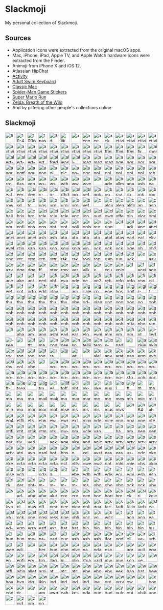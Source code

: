 # Slackmoji

My personal collection of Slackmoji.

## Sources

* Application icons were extracted from the original macOS apps.
* Mac, iPhone, iPad, Apple TV, and Apple Watch hardware icons were extracted from the Finder.
* Animoji from iPhone X and iOS 12.
* Atlassian HipChat
* [Activity](https://itunes.apple.com/us/app/activity/id1208224953?mt=8)
* [Adult Swim Keyboard](https://itunes.apple.com/us/app/adult-swim-keyboard/id1122080915?mt=8)
* [Classic Mac](https://itunes.apple.com/us/app/classic-mac/id1127542169?mt=8)
* [Spider-Man Game Stickers](https://itunes.apple.com/us/app/spider-man-game-stickers/id1434499797?mt=8)
* [Super Mario Run](https://itunes.apple.com/us/app/super-mario-run/id1145275343?mt=8)
* [Zelda: Breath of the Wild](https://itunes.apple.com/us/app/zelda-breath-of-the-wild/id1321192590?mt=8)
* And by pilfering other people's collections online.

## Slackmoji

<img src="#.png" alt="#" height="32"> <img src="10-4.png" alt="10-4" height="32"> <img src="100pop.gif" alt="100pop" height="32"> <img src="1password.png" alt="1password" height="32"> <img src="3d.png" alt="3d" height="32"> <img src="@.png" alt="@" height="32"> <img src="a.png" alt="a" height="32"> <img src="accounts.png" alt="accounts" height="32"> <img src="ace.gif" alt="ace" height="32"> <img src="ack.png" alt="ack" height="32"> <img src="activity-arrow-up.gif" alt="activity-arrow-up" height="32"> <img src="activity-circle-321.gif" alt="activity-circle-321" height="32"> <img src="activity-circular-arrow.gif" alt="activity-circular-arrow" height="32"> <img src="activity-crown.gif" alt="activity-crown" height="32"> <img src="activity-diamond.gif" alt="activity-diamond" height="32"> <img src="activity-double-arrow.gif" alt="activity-double-arrow" height="32"> <img src="activity-finger-number1.gif" alt="activity-finger-number1" height="32"> <img src="activity-monitor.png" alt="activity-monitor" height="32"> <img src="activity-pingpong.gif" alt="activity-pingpong" height="32"> <img src="activity-red-arrow.gif" alt="activity-red-arrow" height="32"> <img src="activity-stars.gif" alt="activity-stars" height="32"> <img src="activity-trophy.gif" alt="activity-trophy" height="32"> <img src="activity.png" alt="activity" height="32"> <img src="affinity-designer.png" alt="affinity-designer" height="32"> <img src="affinity-photo.png" alt="affinity-photo" height="32"> <img src="affinity-publisher.png" alt="affinity-publisher" height="32"> <img src="afk.png" alt="afk" height="32"> <img src="airhorn.png" alt="airhorn" height="32"> <img src="alert-caution.png" alt="alert-caution" height="32"> <img src="alert-info.png" alt="alert-info" height="32"> <img src="alert-stop.png" alt="alert-stop" height="32"> <img src="alert.gif" alt="alert" height="32"> <img src="alfredapp.png" alt="alfredapp" height="32"> <img src="aliens.jpg" alt="aliens" height="32"> <img src="all-the-things.jpg" alt="all-the-things" height="32"> <img src="amaze.gif" alt="amaze" height="32"> <img src="amazon-chime.png" alt="amazon-chime" height="32"> <img src="amazon-luna.png" alt="amazon-luna" height="32"> <img src="anger.gif" alt="anger" height="32"> <img src="angry-bear.gif" alt="angry-bear" height="32"> <img src="angry-unicorn.png" alt="angry-unicorn" height="32"> <img src="angrycursing.gif" alt="angrycursing" height="32"> <img src="angrydevil.png" alt="angrydevil" height="32"> <img src="angtft.png" alt="angtft" height="32"> <img src="angular.png" alt="angular" height="32"> <img src="anonymous.png" alt="anonymous" height="32"> <img src="api.png" alt="api" height="32"> <img src="apicurio.png" alt="apicurio" height="32"> <img src="app-store.png" alt="app-store" height="32"> <img src="appcode.png" alt="appcode" height="32"> <img src="apple-classic.png" alt="apple-classic" height="32"> <img src="apple-music.png" alt="apple-music" height="32"> <img src="apple-news.png" alt="apple-news" height="32"> <img src="apple-tv-4.png" alt="apple-tv-4" height="32"> <img src="apple-tv.png" alt="apple-tv" height="32"> <img src="archer.png" alt="archer" height="32"> <img src="arrows.png" alt="arrows" height="32"> <img src="atlassian.png" alt="atlassian" height="32"> <img src="avengers.jpg" alt="avengers" height="32"> <img src="aws-cube.png" alt="aws-cube" height="32"> <img src="aws.png" alt="aws" height="32"> <img src="awthanks.png" alt="awthanks" height="32"> <img src="aww.png" alt="aww" height="32"> <img src="awyeah.gif" alt="awyeah" height="32"> <img src="b.png" alt="b" height="32"> <img src="badger.gif" alt="badger" height="32"> <img src="ballmer.png" alt="ballmer" height="32"> <img src="bananadance.gif" alt="bananadance" height="32"> <img src="bash.png" alt="bash" height="32"> <img src="beaming.png" alt="beaming" height="32"> <img src="beatup.png" alt="beatup" height="32"> <img src="beerwink.png" alt="beerwink" height="32"> <img src="biden.jpg" alt="biden" height="32"> <img src="big-brain-expanding-mind.png" alt="big-brain-expanding-mind" height="32"> <img src="big-brain-time.png" alt="big-brain-time" height="32"> <img src="birthday-parrot.gif" alt="birthday-parrot" height="32"> <img src="bling.png" alt="bling" height="32"> <img src="bluetooth.png" alt="bluetooth" height="32"> <img src="books.png" alt="books" height="32"> <img src="boom.gif" alt="boom" height="32"> <img src="brave.png" alt="brave" height="32"> <img src="brb.gif" alt="brb" height="32"> <img src="broken_record.png" alt="broken_record" height="32"> <img src="broomshakalaka.png" alt="broomshakalaka" height="32"> <img src="browserstack.jpg" alt="browserstack" height="32"> <img src="bsd.png" alt="bsd" height="32"> <img src="btc.png" alt="btc" height="32"> <img src="bugs.gif" alt="bugs" height="32"> <img src="burn.gif" alt="burn" height="32"> <img src="burning-money.gif" alt="burning-money" height="32"> <img src="burning.gif" alt="burning" height="32"> <img src="byefelicia.jpg" alt="byefelicia" height="32"> <img src="c.png" alt="c" height="32"> <img src="calculator.png" alt="calculator" height="32"> <img src="calendar.png" alt="calendar" height="32"> <img src="california.png" alt="california" height="32"> <img src="cap.png" alt="cap" height="32"> <img src="casper.png" alt="casper" height="32"> <img src="challenge-accepted.png" alt="challenge-accepted" height="32"> <img src="christmas-tree.png" alt="christmas-tree" height="32"> <img src="chrome.png" alt="chrome" height="32"> <img src="circleci-fail.png" alt="circleci-fail" height="32"> <img src="circleci-pass.png" alt="circleci-pass" height="32"> <img src="circleci.png" alt="circleci" height="32"> <img src="clenched-teeth-scared-face.png" alt="clenched-teeth-scared-face" height="32"> <img src="clion.png" alt="clion" height="32"> <img src="cloudflare.png" alt="cloudflare" height="32"> <img src="clown.jpg" alt="clown" height="32"> <img src="coffee.gif" alt="coffee" height="32"> <img src="coin.gif" alt="coin" height="32"> <img src="color-wheel.png" alt="color-wheel" height="32"> <img src="comic-sans.png" alt="comic-sans" height="32"> <img src="commute.png" alt="commute" height="32"> <img src="confluence.png" alt="confluence" height="32"> <img src="console.png" alt="console" height="32"> <img src="consul.png" alt="consul" height="32"> <img src="contact-info.png" alt="contact-info" height="32"> <img src="contacts.png" alt="contacts" height="32"> <img src="coolio.png" alt="coolio" height="32"> <img src="coolshit.png" alt="coolshit" height="32"> <img src="creepy-baby.jpg" alt="creepy-baby" height="32"> <img src="cringe.jpg" alt="cringe" height="32"> <img src="d.png" alt="d" height="32"> <img src="dadjoke.jpg" alt="dadjoke" height="32"> <img src="dance-mario-luigi.gif" alt="dance-mario-luigi" height="32"> <img src="dancing-banana.gif" alt="dancing-banana" height="32"> <img src="dancing-gopher.gif" alt="dancing-gopher" height="32"> <img src="dancing-panda.gif" alt="dancing-panda" height="32"> <img src="dancing_pickle.gif" alt="dancing_pickle" height="32"> <img src="dash.png" alt="dash" height="32"> <img src="dashboard.png" alt="dashboard" height="32"> <img src="datacenter.png" alt="datacenter" height="32"> <img src="datadog.png" alt="datadog" height="32"> <img src="datadoge.gif" alt="datadoge" height="32"> <img src="datagrip.png" alt="datagrip" height="32"> <img src="datalore.png" alt="datalore" height="32"> <img src="dataspell.png" alt="dataspell" height="32"> <img src="deadpool.jpg" alt="deadpool" height="32"> <img src="death.png" alt="death" height="32"> <img src="deliveries.png" alt="deliveries" height="32"> <img src="developers.gif" alt="developers" height="32"> <img src="dictionary.png" alt="dictionary" height="32"> <img src="disappear.gif" alt="disappear" height="32"> <img src="disapproval.png" alt="disapproval" height="32"> <img src="discord.png" alt="discord" height="32"> <img src="disguisedpoo.png" alt="disguisedpoo" height="32"> <img src="displays.png" alt="displays" height="32"> <img src="diving.png" alt="diving" height="32"> <img src="dock.png" alt="dock" height="32"> <img src="docker.png" alt="docker" height="32"> <img src="docker2.png" alt="docker2" height="32"> <img src="doge.png" alt="doge" height="32"> <img src="doh.gif" alt="doh" height="32"> <img src="doh2.png" alt="doh2" height="32"> <img src="donotwant.png" alt="donotwant" height="32"> <img src="dotcover.png" alt="dotcover" height="32"> <img src="dotmemory.png" alt="dotmemory" height="32"> <img src="dotpeek.png" alt="dotpeek" height="32"> <img src="dottrace.png" alt="dottrace" height="32"> <img src="drakeno.png" alt="drakeno" height="32"> <img src="drakeyes.png" alt="drakeyes" height="32"> <img src="drooling.gif" alt="drooling" height="32"> <img src="dropbox.png" alt="dropbox" height="32"> <img src="drumroll.gif" alt="drumroll" height="32"> <img src="drunk.png" alt="drunk" height="32"> <img src="duckduckgo.png" alt="duckduckgo" height="32"> <img src="e.png" alt="e" height="32"> <img src="easy-button.png" alt="easy-button" height="32"> <img src="eazy.jpg" alt="eazy" height="32"> <img src="edge.png" alt="edge" height="32"> <img src="edgehtml.png" alt="edgehtml" height="32"> <img src="eff.png" alt="eff" height="32"> <img src="enterprise-connect.png" alt="enterprise-connect" height="32"> <img src="ermygerd.gif" alt="ermygerd" height="32"> <img src="evernote.png" alt="evernote" height="32"> <img src="evilkermit.png" alt="evilkermit" height="32"> <img src="ex.png" alt="ex" height="32"> <img src="excuse-me.gif" alt="excuse-me" height="32"> <img src="explodingpoo.png" alt="explodingpoo" height="32"> <img src="f.png" alt="f" height="32"> <img src="faceid.png" alt="faceid" height="32"> <img src="facepalm.png" alt="facepalm" height="32"> <img src="facetime.png" alt="facetime" height="32"> <img src="fakenews.gif" alt="fakenews" height="32"> <img src="fantastical.png" alt="fantastical" height="32"> <img src="feedback.png" alt="feedback" height="32"> <img src="fight.png" alt="fight" height="32"> <img src="filevault.png" alt="filevault" height="32"> <img src="finder.png" alt="finder" height="32"> <img src="fine.png" alt="fine" height="32"> <img src="fine2.png" alt="fine2" height="32"> <img src="firebase.png" alt="firebase" height="32"> <img src="firefox-aurora.png" alt="firefox-aurora" height="32"> <img src="firefox.png" alt="firefox" height="32"> <img src="fireworks.gif" alt="fireworks" height="32"> <img src="firstworldproblems.gif" alt="firstworldproblems" height="32"> <img src="fleet.png" alt="fleet" height="32"> <img src="fontbook.png" alt="fontbook" height="32"> <img src="fortnight.png" alt="fortnight" height="32"> <img src="freddie.png" alt="freddie" height="32"> <img src="friday.png" alt="friday" height="32"> <img src="g.png" alt="g" height="32"> <img src="game-center.png" alt="game-center" height="32"> <img src="gcalendar.png" alt="gcalendar" height="32"> <img src="gcp.png" alt="gcp" height="32"> <img src="generic-pc.png" alt="generic-pc" height="32"> <img src="ghostbusters.png" alt="ghostbusters" height="32"> <img src="giggity.png" alt="giggity" height="32"> <img src="gir-dance.gif" alt="gir-dance" height="32"> <img src="git.png" alt="git" height="32"> <img src="github-actions.png" alt="github-actions" height="32"> <img src="github-approved.png" alt="github-approved" height="32"> <img src="github-changes-requested.png" alt="github-changes-requested" height="32"> <img src="github-parrot.gif" alt="github-parrot" height="32"> <img src="github-reviewed.png" alt="github-reviewed" height="32"> <img src="github.png" alt="github" height="32"> <img src="globe.png" alt="globe" height="32"> <img src="god-damn.gif" alt="god-damn" height="32"> <img src="goland.png" alt="goland" height="32"> <img src="gonzo.png" alt="gonzo" height="32"> <img src="google-assistant.png" alt="google-assistant" height="32"> <img src="google.png" alt="google" height="32"> <img src="goomba.gif" alt="goomba" height="32"> <img src="gopherangry.png" alt="gopherangry" height="32"> <img src="gopheratpeace.png" alt="gopheratpeace" height="32"> <img src="gopherbatman.png" alt="gopherbatman" height="32"> <img src="gopherblush.png" alt="gopherblush" height="32"> <img src="gophercoin.png" alt="gophercoin" height="32"> <img src="gopherconfused.png" alt="gopherconfused" height="32"> <img src="gophercrying.png" alt="gophercrying" height="32"> <img src="gopherdance.gif" alt="gopherdance" height="32"> <img src="gopherdead.png" alt="gopherdead" height="32"> <img src="gophereyeroll.gif" alt="gophereyeroll" height="32"> <img src="gopherfacepalm.png" alt="gopherfacepalm" height="32"> <img src="gopherglowstick.gif" alt="gopherglowstick" height="32"> <img src="gopherhearteyes.png" alt="gopherhearteyes" height="32"> <img src="gopheridea.png" alt="gopheridea" height="32"> <img src="gopherinsomnia.png" alt="gopherinsomnia" height="32"> <img src="gophermindblown.png" alt="gophermindblown" height="32"> <img src="gophernopeeking.png" alt="gophernopeeking" height="32"> <img src="gophernotsureif.png" alt="gophernotsureif" height="32"> <img src="gophersick.png" alt="gophersick" height="32"> <img src="gophersleeping.png" alt="gophersleeping" height="32"> <img src="gophersleepy.png" alt="gophersleepy" height="32"> <img src="gophertired.png" alt="gophertired" height="32"> <img src="gophertrying.png" alt="gophertrying" height="32"> <img src="gophervictorious.png" alt="gophervictorious" height="32"> <img src="gopherwink.png" alt="gopherwink" height="32"> <img src="gopherwondering.png" alt="gopherwondering" height="32"> <img src="gotta-be-kidding-me.png" alt="gotta-be-kidding-me" height="32"> <img src="gphotos.png" alt="gphotos" height="32"> <img src="graphql.png" alt="graphql" height="32"> <img src="h.png" alt="h" height="32"> <img src="haha.png" alt="haha" height="32"> <img src="hamburger.gif" alt="hamburger" height="32"> <img src="hangry.png" alt="hangry" height="32"> <img src="hashicorp.png" alt="hashicorp" height="32"> <img src="headdesk.gif" alt="headdesk" height="32"> <img src="hearnoevil.png" alt="hearnoevil" height="32"> <img src="help.png" alt="help" height="32"> <img src="heygirl.png" alt="heygirl" height="32"> <img src="hmmm.png" alt="hmmm" height="32"> <img src="home.png" alt="home" height="32"> <img src="homekit.png" alt="homekit" height="32"> <img src="hot.png" alt="hot" height="32"> <img src="i-lied.png" alt="i-lied" height="32"> <img src="i-see-what-you-did-there.png" alt="i-see-what-you-did-there" height="32"> <img src="i.png" alt="i" height="32"> <img src="ifttt.png" alt="ifttt" height="32"> <img src="imac.png" alt="imac" height="32"> <img src="incognito.png" alt="incognito" height="32"> <img src="indeed.png" alt="indeed" height="32"> <img src="insomnia.png" alt="insomnia" height="32"> <img src="intellij.png" alt="intellij" height="32"> <img src="internet-explorer.png" alt="internet-explorer" height="32"> <img src="ios-simulator.png" alt="ios-simulator" height="32"> <img src="ipad.png" alt="ipad" height="32"> <img src="j.png" alt="j" height="32"> <img src="jackie-chan-wtf.png" alt="jackie-chan-wtf" height="32"> <img src="jenkins.png" alt="jenkins" height="32"> <img src="jerry.png" alt="jerry" height="32"> <img src="jfrog-artifactory.png" alt="jfrog-artifactory" height="32"> <img src="jfrog-cli.png" alt="jfrog-cli" height="32"> <img src="jfrog-xray.png" alt="jfrog-xray" height="32"> <img src="jira.png" alt="jira" height="32"> <img src="jj.png" alt="jj" height="32"> <img src="jwt.png" alt="jwt" height="32"> <img src="k.png" alt="k" height="32"> <img src="kaleidoscope.png" alt="kaleidoscope" height="32"> <img src="kanye.png" alt="kanye" height="32"> <img src="karate.png" alt="karate" height="32"> <img src="keanuthanks.gif" alt="keanuthanks" height="32"> <img src="kermittea.gif" alt="kermittea" height="32"> <img src="keybase.png" alt="keybase" height="32"> <img src="kirby.gif" alt="kirby" height="32"> <img src="koolaid.png" alt="koolaid" height="32"> <img src="kubernetes.png" alt="kubernetes" height="32"> <img src="l.png" alt="l" height="32"> <img src="lang-c.png" alt="lang-c" height="32"> <img src="lang-cpp.png" alt="lang-cpp" height="32"> <img src="lang-csharp.png" alt="lang-csharp" height="32"> <img src="lang-flutter.png" alt="lang-flutter" height="32"> <img src="lang-golang.png" alt="lang-golang" height="32"> <img src="lang-javascript.png" alt="lang-javascript" height="32"> <img src="lang-json.png" alt="lang-json" height="32"> <img src="lang-jsx.png" alt="lang-jsx" height="32"> <img src="lang-kotlin.png" alt="lang-kotlin" height="32"> <img src="lang-php2.png" alt="lang-php2" height="32"> <img src="lang-polymer.png" alt="lang-polymer" height="32"> <img src="lang-python.png" alt="lang-python" height="32"> <img src="lang-r.jpg" alt="lang-r" height="32"> <img src="lang-react.png" alt="lang-react" height="32"> <img src="lang-redux.png" alt="lang-redux" height="32"> <img src="lang-ruby.png" alt="lang-ruby" height="32"> <img src="lang-rust.png" alt="lang-rust" height="32"> <img src="lang-sass.png" alt="lang-sass" height="32"> <img src="lang-swift-alt.png" alt="lang-swift-alt" height="32"> <img src="lang-swift.png" alt="lang-swift" height="32"> <img src="lang-typescript.png" alt="lang-typescript" height="32"> <img src="lastpass.png" alt="lastpass" height="32"> <img src="laughingatyou.png" alt="laughingatyou" height="32"> <img src="launchbar.png" alt="launchbar" height="32"> <img src="left-bicep.png" alt="left-bicep" height="32"> <img src="letseat.png" alt="letseat" height="32"> <img src="lg.png" alt="lg" height="32"> <img src="lgtm.jpg" alt="lgtm" height="32"> <img src="lies.png" alt="lies" height="32"> <img src="liftoff.gif" alt="liftoff" height="32"> <img src="lighter.gif" alt="lighter" height="32"> <img src="link-selfie.jpg" alt="link-selfie" height="32"> <img src="linkedin.png" alt="linkedin" height="32"> <img src="linux.png" alt="linux" height="32"> <img src="lol.gif" alt="lol" height="32"> <img src="lyft.png" alt="lyft" height="32"> <img src="m.png" alt="m" height="32"> <img src="mac-mini.png" alt="mac-mini" height="32"> <img src="macbook-air.png" alt="macbook-air" height="32"> <img src="macbook-pro.png" alt="macbook-pro" height="32"> <img src="mad.png" alt="mad" height="32"> <img src="mailapp.png" alt="mailapp" height="32"> <img src="make-it-so-picard.png" alt="make-it-so-picard" height="32"> <img src="maps.png" alt="maps" height="32"> <img src="mario.gif" alt="mario" height="32"> <img src="marxism.gif" alt="marxism" height="32"> <img src="meeseeks.png" alt="meeseeks" height="32"> <img src="megusta.png" alt="megusta" height="32"> <img src="messages.png" alt="messages" height="32"> <img src="mh.png" alt="mh" height="32"> <img src="microsoft.jpg" alt="microsoft" height="32"> <img src="milton.jpg" alt="milton" height="32"> <img src="mindblown.gif" alt="mindblown" height="32"> <img src="monitor.png" alt="monitor" height="32"> <img src="morty.png" alt="morty" height="32"> <img src="morty2.png" alt="morty2" height="32"> <img src="mother-of-god.png" alt="mother-of-god" height="32"> <img src="msexcel.png" alt="msexcel" height="32"> <img src="msonedrive.png" alt="msonedrive" height="32"> <img src="msonenote.png" alt="msonenote" height="32"> <img src="msword.png" alt="msword" height="32"> <img src="music.gif" alt="music" height="32"> <img src="mysql.png" alt="mysql" height="32"> <img src="n.png" alt="n" height="32"> <img src="n64.gif" alt="n64" height="32"> <img src="nah.png" alt="nah" height="32"> <img src="neo4j.png" alt="neo4j" height="32"> <img src="netflix.png" alt="netflix" height="32"> <img src="netscape.gif" alt="netscape" height="32"> <img src="network.png" alt="network" height="32"> <img src="newman.jpg" alt="newman" height="32"> <img src="newrelic.png" alt="newrelic" height="32"> <img src="next.png" alt="next" height="32"> <img src="nginx.png" alt="nginx" height="32"> <img src="nodejs.png" alt="nodejs" height="32"> <img src="noice.gif" alt="noice" height="32"> <img src="nonono.gif" alt="nonono" height="32"> <img src="noparrot.gif" alt="noparrot" height="32"> <img src="nope.png" alt="nope" height="32"> <img src="notesapp.png" alt="notesapp" height="32"> <img src="notification-center.png" alt="notification-center" height="32"> <img src="notit.png" alt="notit" height="32"> <img src="notlikethis.png" alt="notlikethis" height="32"> <img src="notmetal.png" alt="notmetal" height="32"> <img src="notsureif.png" alt="notsureif" height="32"> <img src="now-playing.png" alt="now-playing" height="32"> <img src="npm.png" alt="npm" height="32"> <img src="nuclear.png" alt="nuclear" height="32"> <img src="nyancat.gif" alt="nyancat" height="32"> <img src="o.png" alt="o" height="32"> <img src="obama-saywhat.png" alt="obama-saywhat" height="32"> <img src="onmyway.gif" alt="onmyway" height="32"> <img src="openapi.png" alt="openapi" height="32"> <img src="openemu.png" alt="openemu" height="32"> <img src="opera.png" alt="opera" height="32"> <img src="orly.png" alt="orly" height="32"> <img src="overlyattached.png" alt="overlyattached" height="32"> <img src="p.png" alt="p" height="32"> <img src="packer.png" alt="packer" height="32"> <img src="pagerduty.png" alt="pagerduty" height="32"> <img src="paired.png" alt="paired" height="32"> <img src="pandora.png" alt="pandora" height="32"> <img src="panic-button.png" alt="panic-button" height="32"> <img src="party-gopher.gif" alt="party-gopher" height="32"> <img src="party-parrot.gif" alt="party-parrot" height="32"> <img src="partygopher.gif" alt="partygopher" height="32"> <img src="partykubernetes.gif" alt="partykubernetes" height="32"> <img src="partytodo.gif" alt="partytodo" height="32"> <img src="partytoohard.png" alt="partytoohard" height="32"> <img src="patriot-parrot.gif" alt="patriot-parrot" height="32"> <img src="paypal.png" alt="paypal" height="32"> <img src="pgsql.png" alt="pgsql" height="32"> <img src="photos.png" alt="photos" height="32"> <img src="phpstorm.png" alt="phpstorm" height="32"> <img src="pip.png" alt="pip" height="32"> <img src="pixelmator.png" alt="pixelmator" height="32"> <img src="playstation.png" alt="playstation" height="32"> <img src="please-why.png" alt="please-why" height="32"> <img src="pleaseno.gif" alt="pleaseno" height="32"> <img src="plus-one.gif" alt="plus-one" height="32"> <img src="podcasts.png" alt="podcasts" height="32"> <img src="pokeball.png" alt="pokeball" height="32"> <img src="pokerface.png" alt="pokerface" height="32"> <img src="portal-blue.jpg" alt="portal-blue" height="32"> <img src="portal-orange.jpg" alt="portal-orange" height="32"> <img src="portal-parrot.gif" alt="portal-parrot" height="32"> <img src="portal2-parrot.gif" alt="portal2-parrot" height="32"> <img src="postman.png" alt="postman" height="32"> <img src="pottymouth.png" alt="pottymouth" height="32"> <img src="powershell.png" alt="powershell" height="32"> <img src="powzing.gif" alt="powzing" height="32"> <img src="printer2.png" alt="printer2" height="32"> <img src="prohibited.gif" alt="prohibited" height="32"> <img src="projector.png" alt="projector" height="32"> <img src="pubsub.png" alt="pubsub" height="32"> <img src="puking.gif" alt="puking" height="32"> <img src="pulse-secure-vpn.png" alt="pulse-secure-vpn" height="32"> <img src="pycharm.png" alt="pycharm" height="32"> <img src="q.png" alt="q" height="32"> <img src="qodana.png" alt="qodana" height="32"> <img src="qq.png" alt="qq" height="32"> <img src="r.png" alt="r" height="32"> <img src="rebel.png" alt="rebel" height="32"> <img src="redbull.png" alt="redbull" height="32"> <img src="redflag.png" alt="redflag" height="32"> <img src="redis.gif" alt="redis" height="32"> <img src="region.png" alt="region" height="32"> <img src="reminders.png" alt="reminders" height="32"> <img src="resharper.png" alt="resharper" height="32"> <img src="resharpercpp.png" alt="resharpercpp" height="32"> <img src="rick.png" alt="rick" height="32"> <img src="rider.png" alt="rider" height="32"> <img src="right-bicep.png" alt="right-bicep" height="32"> <img src="rm-portal.gif" alt="rm-portal" height="32"> <img src="rm-rick-belch.gif" alt="rm-rick-belch" height="32"> <img src="rm-rick-laugh.gif" alt="rm-rick-laugh" height="32"> <img src="rm-summer-ugh.gif" alt="rm-summer-ugh" height="32"> <img src="rms.png" alt="rms" height="32"> <img src="robot.png" alt="robot" height="32"> <img src="robot2.png" alt="robot2" height="32"> <img src="robot3.png" alt="robot3" height="32"> <img src="rocket.gif" alt="rocket" height="32"> <img src="rockon.gif" alt="rockon" height="32"> <img src="rubymine.png" alt="rubymine" height="32"> <img src="s.png" alt="s" height="32"> <img src="sad-blob.png" alt="sad-blob" height="32"> <img src="safari-technology-preview.png" alt="safari-technology-preview" height="32"> <img src="safari.png" alt="safari" height="32"> <img src="salute.png" alt="salute" height="32"> <img src="screen-saver.png" alt="screen-saver" height="32"> <img src="screenshot.png" alt="screenshot" height="32"> <img src="seenoevil.png" alt="seenoevil" height="32"> <img src="shocked-joey.gif" alt="shocked-joey" height="32"> <img src="shortcuts.png" alt="shortcuts" height="32"> <img src="shrekscream.gif" alt="shrekscream" height="32"> <img src="sick.png" alt="sick" height="32"> <img src="siri.png" alt="siri" height="32"> <img src="skeletor.png" alt="skeletor" height="32"> <img src="skype.png" alt="skype" height="32"> <img src="slot_machine.gif" alt="slot_machine" height="32"> <img src="smash.png" alt="smash" height="32"> <img src="software-update.png" alt="software-update" height="32"> <img src="speaknoevil.png" alt="speaknoevil" height="32"> <img src="speedtest.png" alt="speedtest" height="32"> <img src="spicy.png" alt="spicy" height="32"> <img src="spotify.png" alt="spotify" height="32"> <img src="square.png" alt="square" height="32"> <img src="stackoverflow.png" alt="stackoverflow" height="32"> <img src="stadia.png" alt="stadia" height="32"> <img src="stalin.png" alt="stalin" height="32"> <img src="starbucks.png" alt="starbucks" height="32"> <img src="steam.png" alt="steam" height="32"> <img src="stickies.png" alt="stickies" height="32"> <img src="stocks.png" alt="stocks" height="32"> <img src="stoned.png" alt="stoned" height="32"> <img src="stopsign.png" alt="stopsign" height="32"> <img src="stress.gif" alt="stress" height="32"> <img src="stripe.png" alt="stripe" height="32"> <img src="sublime.png" alt="sublime" height="32"> <img src="success.png" alt="success" height="32"> <img src="svg.png" alt="svg" height="32"> <img src="switch.png" alt="switch" height="32"> <img src="t.png" alt="t" height="32"> <img src="taco-burrito-love.png" alt="taco-burrito-love" height="32"> <img src="tacobell.png" alt="tacobell" height="32"> <img src="teamcity.png" alt="teamcity" height="32"> <img src="ted-lasso.png" alt="ted-lasso" height="32"> <img src="terminal.png" alt="terminal" height="32"> <img src="terraform.png" alt="terraform" height="32"> <img src="testflight.png" alt="testflight" height="32"> <img src="textedit.png" alt="textedit" height="32"> <img src="that.gif" alt="that" height="32"> <img src="thatd-be-great.png" alt="thatd-be-great" height="32"> <img src="things-add.png" alt="things-add" height="32"> <img src="things-app.png" alt="things-app" height="32"> <img src="things-calendars.png" alt="things-calendars" height="32"> <img src="things-cloud.png" alt="things-cloud" height="32"> <img src="things-general.png" alt="things-general" height="32"> <img src="things-import.png" alt="things-import" height="32"> <img src="thumbsup.png" alt="thumbsup" height="32"> <img src="thunderbolt-display.png" alt="thunderbolt-display" height="32"> <img src="thundercats.png" alt="thundercats" height="32"> <img src="time-machine.png" alt="time-machine" height="32"> <img src="tina-belcher.png" alt="tina-belcher" height="32"> <img src="toad-rfdl.gif" alt="toad-rfdl" height="32"> <img src="touch-id.png" alt="touch-id" height="32"> <img src="trash-empty.png" alt="trash-empty" height="32"> <img src="trash-full-dark.png" alt="trash-full-dark" height="32"> <img src="trash-full.png" alt="trash-full" height="32"> <img src="triforce.gif" alt="triforce" height="32"> <img src="trogdor.png" alt="trogdor" height="32"> <img src="troll.png" alt="troll" height="32"> <img src="true-story.png" alt="true-story" height="32"> <img src="turbot.jpg" alt="turbot" height="32"> <img src="tweetbot.png" alt="tweetbot" height="32"> <img src="twilio.png" alt="twilio" height="32"> <img src="u.png" alt="u" height="32"> <img src="uber.png" alt="uber" height="32"> <img src="ubuntu.png" alt="ubuntu" height="32"> <img src="ughno.png" alt="ughno" height="32"> <img src="uglycry.png" alt="uglycry" height="32"> <img src="unamused.gif" alt="unamused" height="32"> <img src="update.png" alt="update" height="32"> <img src="upsource.png" alt="upsource" height="32"> <img src="v.png" alt="v" height="32"> <img src="vagrant.png" alt="vagrant" height="32"> <img src="vault.png" alt="vault" height="32"> <img src="vegas.png" alt="vegas" height="32"> <img src="venmo.png" alt="venmo" height="32"> <img src="verified.png" alt="verified" height="32"> <img src="verynice.jpg" alt="verynice" height="32"> <img src="vibing.png" alt="vibing" height="32"> <img src="villager.gif" alt="villager" height="32"> <img src="vim.png" alt="vim" height="32"> <img src="violin.gif" alt="violin" height="32"> <img src="virtualbox.png" alt="virtualbox" height="32"> <img src="vivaldi.png" alt="vivaldi" height="32"> <img src="vmware-fusion.png" alt="vmware-fusion" height="32"> <img src="vmware.png" alt="vmware" height="32"> <img src="vscode.png" alt="vscode" height="32"> <img src="vue.png" alt="vue" height="32"> <img src="w.png" alt="w" height="32"> <img src="waffles.png" alt="waffles" height="32"> <img src="waiting.gif" alt="waiting" height="32"> <img src="wallet.png" alt="wallet" height="32"> <img src="warning.gif" alt="warning" height="32"> <img src="wat.png" alt="wat" height="32"> <img src="watch-series4.png" alt="watch-series4" height="32"> <img src="watchingyou.png" alt="watchingyou" height="32"> <img src="webex.png" alt="webex" height="32"> <img src="webpack.png" alt="webpack" height="32"> <img src="webstorm.png" alt="webstorm" height="32"> <img src="weekend.jpg" alt="weekend" height="32"> <img src="whaaaat.gif" alt="whaaaat" height="32"> <img src="what.jpg" alt="what" height="32"> <img src="whew.gif" alt="whew" height="32"> <img src="whoa.jpg" alt="whoa" height="32"> <img src="whynotboth.gif" alt="whynotboth" height="32"> <img src="widget.png" alt="widget" height="32"> <img src="wikipedia.png" alt="wikipedia" height="32"> <img src="windows-31.png" alt="windows-31" height="32"> <img src="windows-98.png" alt="windows-98" height="32"> <img src="windows-xp.png" alt="windows-xp" height="32"> <img src="windows.png" alt="windows" height="32"> <img src="winewink.png" alt="winewink" height="32"> <img src="wordpress.png" alt="wordpress" height="32"> <img src="worry.gif" alt="worry" height="32"> <img src="wow.gif" alt="wow" height="32"> <img src="x.png" alt="x" height="32"> <img src="xbox.png" alt="xbox" height="32"> <img src="xcode.png" alt="xcode" height="32"> <img src="xdr-display.png" alt="xdr-display" height="32"> <img src="y.png" alt="y" height="32"> <img src="yam.png" alt="yam" height="32"> <img src="yawn.gif" alt="yawn" height="32"> <img src="yeah.gif" alt="yeah" height="32"> <img src="yikes.gif" alt="yikes" height="32"> <img src="yodawg.png" alt="yodawg" height="32"> <img src="youcantif.png" alt="youcantif" height="32"> <img src="youdontsay.png" alt="youdontsay" height="32"> <img src="youtrack.png" alt="youtrack" height="32"> <img src="youtube.png" alt="youtube" height="32"> <img src="yubikey.png" alt="yubikey" height="32"> <img src="yuno.png" alt="yuno" height="32"> <img src="z.png" alt="z" height="32"> <img src="zoidbergwhoop.gif" alt="zoidbergwhoop" height="32"> <img src="zombie.png" alt="zombie" height="32"> <img src="zoom.png" alt="zoom" height="32"> 